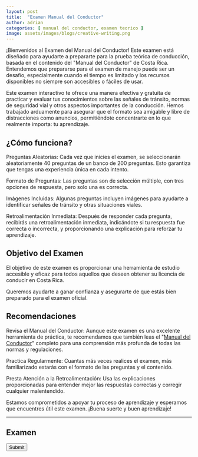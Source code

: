 ```yaml
---
layout: post
title:  "Examen Manual del Conductor"
author: adrian
categories: [ manual del conductor, examen teorico ]
image: assets/images/blogs/creative-writing.png
---
```


¡Bienvenidos al Examen del Manual del Conductor! Este examen está diseñado para ayudarte a prepararte para la prueba teórica de conducción, basada en el contenido del "Manual del Conductor" de Costa Rica. Entendemos que prepararse para el examen de manejo puede ser un desafío, especialmente cuando el tiempo es limitado y los recursos disponibles no siempre son accesibles o fáciles de usar.

Este examen interactivo te ofrece una manera efectiva y gratuita de practicar y evaluar tus conocimientos sobre las señales de tránsito, normas de seguridad vial y otros aspectos importantes de la conducción. Hemos trabajado arduamente para asegurar que el formato sea amigable y libre de distracciones como anuncios, permitiéndote concentrarte en lo que realmente importa: tu aprendizaje.

## ¿Cómo funciona?
Preguntas Aleatorias: Cada vez que inicies el examen, se seleccionarán aleatoriamente 40 preguntas de un banco de 200 preguntas. Esto garantiza que tengas una experiencia única en cada intento.

Formato de Preguntas: Las preguntas son de selección múltiple, con tres opciones de respuesta, pero solo una es correcta.

Imágenes Incluidas: Algunas preguntas incluyen imágenes para ayudarte a identificar señales de tránsito y otras situaciones viales.

Retroalimentación Inmediata: Después de responder cada pregunta, recibirás una retroalimentación inmediata, indicándote si tu respuesta fue correcta o incorrecta, y proporcionando una explicación para reforzar tu aprendizaje.

## Objetivo del Examen
El objetivo de este examen es proporcionar una herramienta de estudio accesible y eficaz para todos aquellos que deseen obtener su licencia de conducir en Costa Rica. 

Queremos ayudarte a ganar confianza y asegurarte de que estás bien preparado para el examen oficial.

## Recomendaciones
Revisa el Manual del Conductor: Aunque este examen es una excelente herramienta de práctica, te recomendamos que también leas el "[Manual del Conductor](https://github.com/codingadrian/ManualConductor)" completo para una comprensión más profunda de todas las normas y regulaciones.

Practica Regularmente: Cuantas más veces realices el examen, más familiarizado estarás con el formato de las preguntas y el contenido.

Presta Atención a la Retroalimentación: Usa las explicaciones proporcionadas para entender mejor las respuestas correctas y corregir cualquier malentendido.

Estamos comprometidos a apoyar tu proceso de aprendizaje y esperamos que encuentres útil este examen. ¡Buena suerte y buen aprendizaje!

---

## Examen

<form id="quiz-form"></form>
<button type="button" onclick="checkAnswers()">Submit</button>
<div id="results"></div>

<script>
document.addEventListener('DOMContentLoaded', (event) => {
    fetch('/assets/json/questions.json')
        .then(response => response.json())
        .then(data => {
            const totalQuestions = 40;
            const selectedQuestions = [];
            while (selectedQuestions.length < totalQuestions) {
                const randomIndex = Math.floor(Math.random() * data.length);
                if (!selectedQuestions.includes(data[randomIndex])) {
                    selectedQuestions.push(data[randomIndex]);
                }
            }

            const form = document.getElementById('quiz-form');
            selectedQuestions.forEach((question, index) => {
                const div = document.createElement('div');
                div.innerHTML = `
                    <p>${question.question}</p>
                    ${question.image ? `<img class="test-image" src="${question.image}" alt="Question Image"><br>` : ''}
                    ${question.options.map((option, i) => `
                        <label><input type="radio" name="q${index + 1}" value="${option}"> ${option}</label><br>
                    `).join('')}
                    <div id="feedback${index + 1}" class="feedback"></div>
                    <hr>
                `;
                form.appendChild(div);
            });
        });
});

function checkAnswers() {
    fetch('/assets/json/questions.json')
        .then(response => response.json())
        .then(data => {
            let score = 0;
            const form = document.getElementById('quiz-form');
            const totalQuestions = form.querySelectorAll('div').length;

            for (let i = 1; i <= totalQuestions; i++) {
                const answer = document.querySelector(`input[name="q${i}"]:checked`);
                const feedbackDiv = document.getElementById(`feedback${i}`);
                const correctAnswer = data.find(q => q.question === document.querySelector(`p`).innerText).correct;
                const positiveFeedback = data.find(q => q.question === document.querySelector(`p`).innerText).positiveFeedback;
                const negativeFeedback = data.find(q => q.question === document.querySelector(`p`).innerText).negativeFeedback;

                if (answer && answer.value === correctAnswer) {
                    score++;
                    feedbackDiv.innerHTML = `<p style="color: green;">${positiveFeedback}</p>`;
                } else {
                    feedbackDiv.innerHTML = `<p style="color: red;">${negativeFeedback}</p>`;
                }
            }

            const percentage = (score / totalQuestions) * 100;
            document.getElementById('results').innerText = `You scored ${score} out of ${totalQuestions} (${percentage}%)`;
        });
}
</script>